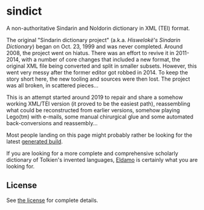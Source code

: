 # sindict
A non-authoritative Sindarin and Noldorin dictionary in XML (TEI) format.

The original "Sindarin dictionary project" (a.k.a. _Hiswelokë's Sindarin Dictionary_) began on Oct. 23, 1999 and was never completed.
Around 2008, the project went on hiatus. There was an effort to revive it in 2011-2014, with a number of core changes that included a
new format, the original XML file being converted and split in smaller subsets. However, this went very messy after the former editor got
robbed in 2014. To keep the story short here, the new tooling and sources were then lost. The project was all broken, in scattered pieces...

This is an attempt started around 2019 to repair and share a somehow working XML/TEI version (it proved to be the easiest path), reassembling what could be
reconstructed from earlier versions, somehow playing Lego(tm) with e-mails, some manual chirurgical glue and some automated back-conversions and
reassembly...

Most people landing on this page might probably rather be looking for the latest [generated build](https://omikhleia.github.io/sindict/).

If you are looking for a more complete and comprehensive scholarly dictionary of Tolkien's invented languages, [Eldamo](https://github.com/pfstrack/eldamo)
is certainly what you are looking for.

## License

See [the license](LICENSE.md) for complete details.
